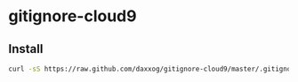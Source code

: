 gitignore-cloud9
================
                
Install
----------------
```bash
curl -sS https://raw.github.com/daxxog/gitignore-cloud9/master/.gitignore >> .gitignore
```